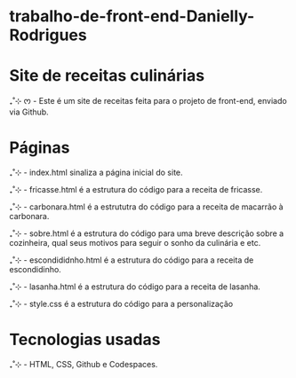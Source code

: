 # trabalho-de-front-end-Danielly-Rodrigues

# Site de receitas culinárias

₊˚⊹ ᰔ - Este é um site de receitas feita para o projeto de front-end, enviado via Github.

# Páginas

₊˚⊹ - index.html sinaliza a página inicial do site.

₊˚⊹ - fricasse.html é a estrutura do código para a receita de fricasse.

₊˚⊹ - carbonara.html é a estrututra do código para a receita de macarrão à carbonara.

₊˚⊹ - sobre.html é a estrutura do código para uma breve descrição sobre a cozinheira, qual seus motivos para seguir o sonho da culinária e etc.

₊˚⊹ - escondididnho.html é a estrutura do código para a receita de escondidinho.

₊˚⊹ - lasanha.html é a estrutura do código para a receita de lasanha. 

₊˚⊹ - style.css é a estrutura do código para a personalização 

# Tecnologias usadas

₊˚⊹ - HTML, CSS, Github e Codespaces.
